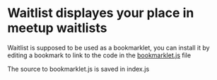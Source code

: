 # Waitlist displayes your place in meetup waitlists
Waitlist is supposed to be used as a bookmarklet, you can install it
by editing a bookmark to link to the code in the
[bookmarklet.js](bookmarklet.js) file

The source to bookmarklet.js is saved in index.js
